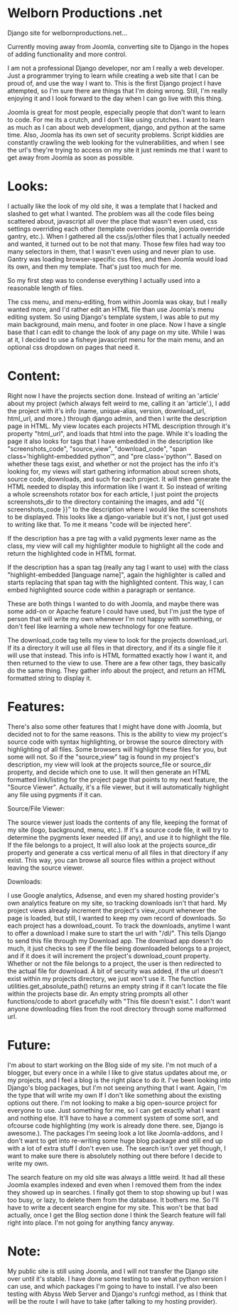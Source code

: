 Welborn Productions .net
========================

Django site for welbornproductions.net...


Currently moving away from Joomla, converting site to Django in the hopes of adding functionality and more control.

I am not a professional Django developer, nor am I really a web developer. Just a programmer trying to learn while
creating a web site that I can be proud of, and use the way I want to. This is the first Django project I have attempted,
so I'm sure there are things that I'm doing wrong. Still, I'm really enjoying it and I look forward to the day when I can
go live with this thing.

Joomla is great for most people, especially people that don't want to learn to code. For me its a crutch, and I don't like
using crutches. I want to learn as much as I can about web development, django, and python at the same time.
Also, Joomla has its own set of security problems. Script kiddies are constantly crawling the web looking for the vulnerabilities,
and when I see the url's they're trying to access on my site it just reminds me that I want to get away from Joomla as soon as possible.

Looks:
======

I actually like the look of my old site, it was a template that I hacked and slashed to get what I wanted.
The problem was all the code files being scattered about, javascript all over the place that wasn't even used,
css settings overriding each other (template overrides joomla, joomla override gantry, etc.).
When I gathered all the css/js/other files that I actually needed and wanted, it turned out to be not that many.
Those few files had way too many selectors in them, that I wasn't even using and never plan to use.
Gantry was loading browser-specific css files, and then Joomla would load its own, and then my template.
That's just too much for me. 

So my first step was to condense everything I actually used into a reasonable length
of files.

The css menu, and menu-editing, from within Joomla was okay, but I really wanted more, and I'd rather edit an HTML file
than use Joomla's menu editing system. So using Django's template system, I was able to put my main background, main menu, and
footer in one place. Now I have a single base that I can edit to change the look of any page on my site. While I was at it, I decided
to use a fisheye javascript menu for the main menu, and an optional css dropdown on pages that need it.


Content:
========

Right now I have the projects section done. Instead of writing an 'article' about my project (which always felt weird to me, 
calling it an 'article'.), I add the project with it's info (name, unique-alias, version, download_url, html_url, and more.) through
django admin, and then I write the description page in HTML. My view locates each projects HTML description through it's property 
"html_url", and loads that html into the page. While it's loading the page it also looks for tags that I have embedded in the description
like "screenshots_code", "source_view", "download_code", "span class='highlight-embedded python'", and "pre class='python'".
Based on whether these tags exist, and whether or not the project has the info it's looking for, my views will start gathering information
about screen shots, source code, downloads, and such for each project. It will then generate the HTML needed to display this information
like I want it. So instead of writing a whole screenshots rotator box for each article, I just point the projects screenshots_dir to the
directory containing the images, and add "{{ screenshots_code }}" to the description where I would like the screenshots to be displayed.
This looks like a django-variable but it's not, I just got used to writing like that. To me it means "code will be injected here".

If the description has a pre tag with a valid pygments lexer name as the class, my view will call my highlighter module to highlight all
the code and return the highlighted code in HTML format. 

If the description has a span tag (really any tag I want to use) with the class "highlight-embedded [language name]", again the highlighter
is called and starts replacing that span tag with the highlighted content. This way, I can embed highlighted source code within a paragraph or
sentance.

These are both things I wanted to do with Joomla, and maybe there was some add-on or Apache feature I could have used, but I'm just the type
of person that will write my own whenever I'm not happy with something, or don't feel like learning a whole new technology for one feature.

The download_code tag tells my view to look for the projects download_url. If its a directory it will use all files in that directory, and if
its a single file it will use that instead. This info is HTML formatted exactly how I want it, and then returned to the view to use. There
are a few other tags, they basically do the same thing. They gather info about the project, and return an HTML formatted string to display it.


Features:
=========

There's also some other features that I might have done with Joomla, but decided not to for the same reasons. This is the ability to view my project's
source code with syntax highlighting, or browse the source directory with highlighting of all files. Some browsers will highlight these files
for you, but some will not. So if the "source_view" tag is found in my project's description, my view will look at the projects source_file or 
source_dir property, and decide which one to use. It will then generate an HTML formatted link/listing for the project page that points to my 
next feature, the "Source Viewer". Actually, it's a file viewer, but it will automatically highlight any file using pygments if it can.


Source/File Viewer:

The source viewer just loads the contents of any file, keeping the format of my site (logo, background, menu, etc.). If it's a source code file,
it will try to determine the pygments lexer needed (if any), and use it to highlight the file. If the file belongs to a project,
It will also look at the projects source_dir property and generate a css vertical menu of all files in that directory if any exist. 
This way, you can browse all source files within a project without leaving the source viewer. 


Downloads:

I use Google analytics, Adsense, and even my shared hosting provider's own analytics feature on my site, so tracking downloads isn't that hard.
My project views already increment the project's view_count whenever the page is loaded, but still,
I wanted to keep my own record of downloads. So each project has a download_count. To track the downloads, 
anytime I want to offer a download I make sure to start the url with "/dl/". This tells Django to send this file through my Download app. 
The download app doesn't do much, it just checks to see if the file being downloaded belongs to a project, and if it does it will increment 
the project's download_count property. Whether or not the file belongs to a project, the user is then redirected to the actual file for
download. A bit of security was added, if the url doesn't exist within my projects directory, we just won't use it. The function 
utilities.get_absolute_path() returns an empty string if it can't locate the file within the projects base dir. An empty string prompts all other
functions/code to abort gracefully with "This file doesn't exist.".
I don't want anyone downloading files from the root directory through some malformed url.


Future:
=======

I'm about to start working on the Blog side of my site. I'm not much of a blogger, but every once in a while I like to give status updates about
me, or my projects, and I feel a blog is the right place to do it. I've been looking into Django's blog packages, but I'm not seeing anything
that I want. Again, I'm the type that will write my own If I don't like something about the existing options out there. I'm not looking to make
a big open-source project for everyone to use. Just something for me, so I can get exactly what I want and nothing else. It'll have to have a
comment system of some sort, and ofcourse code highlighting (my work is already done there. see, Django is awesome.). The packages I'm seeing look
a lot like Joomla-addons, and I don't want to get into re-writing some huge blog package and still end up with a lot of extra stuff I don't even
use. The search isn't over yet though, I want to make sure there is absolutely nothing out there before I decide to write my own.


The search feature on my old site was always a little weird. It had all these Joomla examples indexed and even when I removed them from the index
they showed up in searches. I finally got them to stop showing up but I was too busy, or lazy, to delete them from the database. It bothers me. So
I'll have to write a decent search engine for my site. This won't be that bad actually, once I get the Blog section done I think the Search feature
will fall right into place. I'm not going for anything fancy anyway. 
 

Note:
=====
My public site is still using Joomla, and I will not transfer the Django site over until it's stable. I have done some testing to see what python
version I can use, and which packages I'm going to have to install. I've also been testing with Abyss Web Server and Django's runfcgi method, as I
think that will be the route I will have to take (after talking to my hosting provider).
